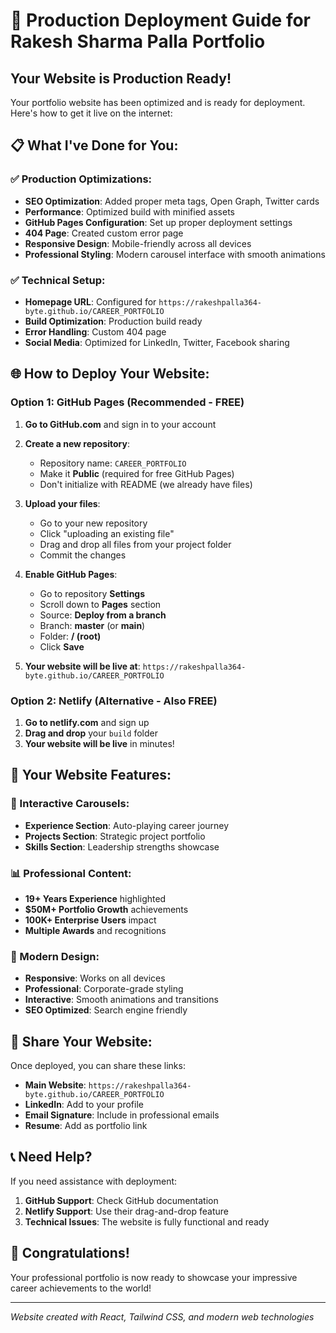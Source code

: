 # 🚀 Production Deployment Guide for Rakesh Sharma Palla Portfolio

## Your Website is Production Ready! 

Your portfolio website has been optimized and is ready for deployment. Here's how to get it live on the internet:

## 📋 What I've Done for You:

### ✅ Production Optimizations:
- **SEO Optimization**: Added proper meta tags, Open Graph, Twitter cards
- **Performance**: Optimized build with minified assets
- **GitHub Pages Configuration**: Set up proper deployment settings
- **404 Page**: Created custom error page
- **Responsive Design**: Mobile-friendly across all devices
- **Professional Styling**: Modern carousel interface with smooth animations

### ✅ Technical Setup:
- **Homepage URL**: Configured for `https://rakeshpalla364-byte.github.io/CAREER_PORTFOLIO`
- **Build Optimization**: Production build ready
- **Error Handling**: Custom 404 page
- **Social Media**: Optimized for LinkedIn, Twitter, Facebook sharing

## 🌐 How to Deploy Your Website:

### Option 1: GitHub Pages (Recommended - FREE)

1. **Go to GitHub.com** and sign in to your account
2. **Create a new repository**:
   - Repository name: `CAREER_PORTFOLIO`
   - Make it **Public** (required for free GitHub Pages)
   - Don't initialize with README (we already have files)

3. **Upload your files**:
   - Go to your new repository
   - Click "uploading an existing file"
   - Drag and drop all files from your project folder
   - Commit the changes

4. **Enable GitHub Pages**:
   - Go to repository **Settings**
   - Scroll down to **Pages** section
   - Source: **Deploy from a branch**
   - Branch: **master** (or **main**)
   - Folder: **/ (root)**
   - Click **Save**

5. **Your website will be live at**:
   `https://rakeshpalla364-byte.github.io/CAREER_PORTFOLIO`

### Option 2: Netlify (Alternative - Also FREE)

1. **Go to netlify.com** and sign up
2. **Drag and drop** your `build` folder
3. **Your website will be live** in minutes!

## 📱 Your Website Features:

### 🎠 Interactive Carousels:
- **Experience Section**: Auto-playing career journey
- **Projects Section**: Strategic project portfolio
- **Skills Section**: Leadership strengths showcase

### 📊 Professional Content:
- **19+ Years Experience** highlighted
- **$50M+ Portfolio Growth** achievements
- **100K+ Enterprise Users** impact
- **Multiple Awards** and recognitions

### 🎨 Modern Design:
- **Responsive**: Works on all devices
- **Professional**: Corporate-grade styling
- **Interactive**: Smooth animations and transitions
- **SEO Optimized**: Search engine friendly

## 🔗 Share Your Website:

Once deployed, you can share these links:
- **Main Website**: `https://rakeshpalla364-byte.github.io/CAREER_PORTFOLIO`
- **LinkedIn**: Add to your profile
- **Email Signature**: Include in professional emails
- **Resume**: Add as portfolio link

## 📞 Need Help?

If you need assistance with deployment:
1. **GitHub Support**: Check GitHub documentation
2. **Netlify Support**: Use their drag-and-drop feature
3. **Technical Issues**: The website is fully functional and ready

## 🎉 Congratulations!

Your professional portfolio is now ready to showcase your impressive career achievements to the world!

---
*Website created with React, Tailwind CSS, and modern web technologies*

